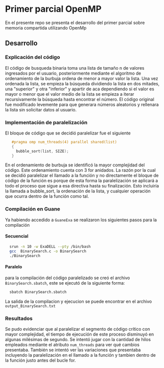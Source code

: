 # Primer parcial OpenMP
En el presente repo se presenta el desarrollo del primer parcial sobre memoria compartida utilizando OpenMp

## Desarrollo

### Explicación del código
El código de busqueda binaria toma una lista de tamaño n de valores ingresados por el usuario, posteriormente mediante
el algoritmo de ordenamiento de la burbuja ordena de menor a mayor valor la lista. Una vez ordenada la lista, se empieza la búsqueda
dividiendo la lista en dos mitades, una "superior" y otra "inferior" y apartir de aca dependiendo si el valor es mayor o menor que el valor
medio de la lista se empieza a iterar recursivamente la búsqueda hasta encontrar el número. El código original fue modificado levemente para que
generara números aleatorios y rellenara la lista sin solicitar datos al usuario.

### Implementación de paralelización
El bloque de código que se decidió paralelizar fue el siguiente
```c
   #pragma omp num_threads(4) parallel shared(list)
   {
     bubble_sort(list, SIZE);
   }
```
En el ordenamiento de burbuja se identificó la mayor complejidad del código. Este ordenamiento cuenta con 3 for anidados. La razón
por la cual se decidió paralelizar el llamado a la función y no directamente el bloque de código de la función es porque de esta forma la paralelización
se aplicará a todo el proceso que sigue a esa directiva hasta su finalización. Esto incluiría la llamada a bubble_sort, la ordenación de la lista, y cualquier operación que ocurra
dentro de la función como tal.

### Compilación en Guane
Ya habiendo accedido a `GuaneExa` se realizaron los siguientes pasos para la compilación

#### Secuencial
```bash
  srun -n 10 -w ExaDELL --pty /bin/bash
  gcc  BinarySearch.c -o BinarySearch
  ./BinarySearch
```

#### Paralelo
para la compilación del código paralelizado se creó el archivo `BinarySearch.sbatch`, este se ejecutó de la siguiente forma:
```bash
  sbatch BinarySearch.sbatch
```
La salida de la compilacion y ejecucion se puede encontrar en el archivo `output_BinarySearch.txt`

### Resultados
Se pudo evidenciar que al paralelizar el segmento de código crítico con mayor complejidad, el tiempo de ejecución de este proceso
disminuyó en algunas milésimas de segundo. Se intentó jugar con la cantidad de hilos empleados mediante el atributo `num_threads` para ver qué cambios presentaba. También
se intentó ver las variaciones que presentaba incluyendo la paralelización en el llamado a la función y tambien dentro de la función justo antes del bucle for.
